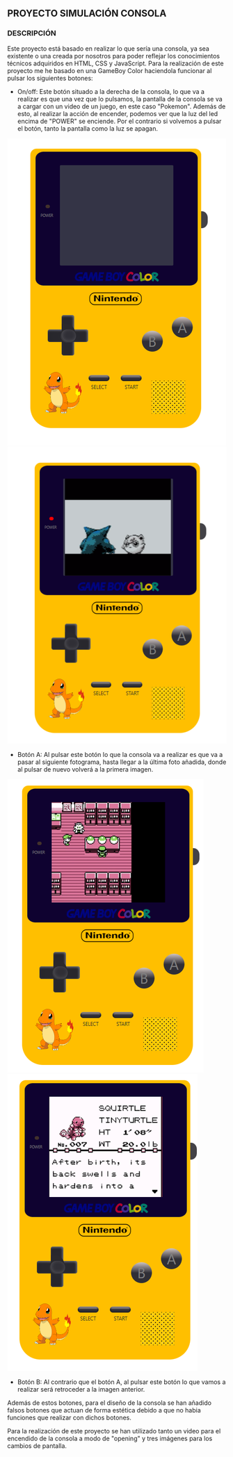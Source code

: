 ## PROYECTO SIMULACIÓN CONSOLA
### DESCRIPCIÓN
Este proyecto está basado en realizar lo que sería una consola, ya sea existente o una creada por nosotros para poder reflejar los conocimientos técnicos adquiridos en HTML, CSS y JavaScript.
Para la realización de este proyecto me he basado en una GameBoy Color haciendola funcionar al pulsar los siguientes botones:

- On/off: Este botón situado a la derecha de la consola, lo que va a realizar es que una vez que lo pulsamos, la pantalla de la consola se va a cargar con un video de un juego, en este caso "Pokemon". Además de esto, al realizar la acción de encender, podemos ver que la luz del led encima de "POWER" se enciende. Por el contrario si volvemos a pulsar el botón, tanto la pantalla como la luz se apagan.

<img src="/img/Consolaapagada.png" alt="Pantalla Apagada"/>
<img src="/img/Consolaencendida.png" alt="Pantalla Encendida"/>

- Botón A: Al pulsar este botón lo que la consola va a realizar es que va a pasar al siguiente fotograma, hasta llegar a la última foto añadida, donde al pulsar de nuevo volverá a la primera imagen.

<img src="/img/BotonA.png" alt="Primera Pantalla"/>
<img src="/img/Cambiopantalla.png" alt="Cambio Pantalla"/>

- Botón B: Al contrario que el botón A, al pulsar este botón lo que vamos a realizar será retroceder a la imagen anterior.

Además de estos botones, para el diseño de la consola se han añadido falsos botones que actuan de forma estética debido a que no habia funciones que realizar con dichos botones.

Para la realización de este proyecto se han utilizado tanto un video para el encendido de la consola a modo de "opening" y tres imágenes para los cambios de pantalla.
